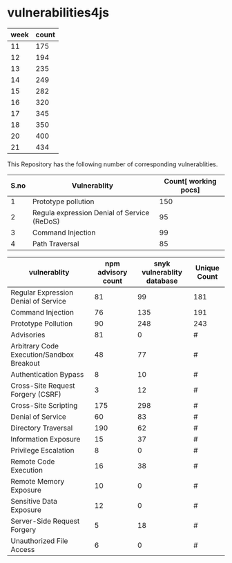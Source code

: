 # vulnerabilities4js

| week | count |
| ---- | ----- |
| 11   | 175   |
| 12   | 194   |
| 13   | 235   |
| 14   | 249   |
| 15   | 282   |
| 16   | 320   |
| 17   | 345   |
| 18   | 350   |
| 20   | 400   |
| 21   | 434   |

This Repository has the following number of corresponding vulnerablities.

| S.no | Vulnerablity                                | Count\[ working pocs\] |
| ---- | ------------------------------------------- | ---------------------- |
| 1    | Prototype pollution                         | 150                    |
| 2    | Regula expression Denial of Service (ReDoS) | 95                     |
| 3    | Command Injection                           | 99                     |
| 4    | Path Traversal                              | 85                     |


| vulnerablity                              | npm advisory count | snyk vulnerablity database | Unique Count |
| ----------------------------------------- | ------------------ | -------------------------- | ------------ |
| Regular Expression Denial of Service      | 81                 | 99                         | 181          |
| Command Injection                         | 76                 | 135                        | 191          |
| Prototype Pollution                       | 90                 | 248                        | 243          |
| Advisories                                | 81                 | 0                          | #            |
| Arbitrary Code Execution/Sandbox Breakout | 48                 | 77                         | #            |
| Authentication Bypass                     | 8                  | 10                         | #            |
| Cross-Site Request Forgery (CSRF)         | 3                  | 12                         | #            |
| Cross-Site Scripting                      | 175                | 298                        | #            |
| Denial of Service                         | 60                 | 83                         | #            |
| Directory Traversal                       | 190                | 62                         | #            |
| Information Exposure                      | 15                 | 37                         | #            |
| Privilege Escalation                      | 8                  | 0                          | #            |
| Remote Code Execution                     | 16                 | 38                         | #            |
| Remote Memory Exposure                    | 10                 | 0                          | #            |
| Sensitive Data Exposure                   | 12                 | 0                          | #            |
| Server-Side Request Forgery               | 5                  | 18                         | #            |
| Unauthorized File Access                  | 6                  | 0                          | #            |


